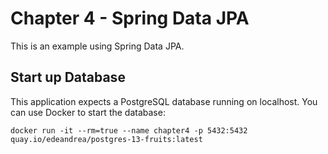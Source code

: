 # Chapter 4 - Spring Data JPA
This is an example using Spring Data JPA.

## Start up Database
This application expects a PostgreSQL database running on localhost. You can use Docker to start the database:

```shell
docker run -it --rm=true --name chapter4 -p 5432:5432 quay.io/edeandrea/postgres-13-fruits:latest
```
